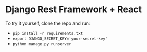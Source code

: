 Django Rest Framework + React
=============================


To try it yourself, clone the repo and run:

* `pip install -r requirements.txt`
* `export DJANGO_SECRET_KEY='your-secret-key'`
* `python manage.py runserver`
